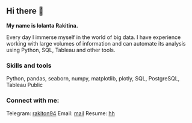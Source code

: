 ## Hi there 👋
**My name is Iolanta Rakitina.**   

Every day I immerse myself in the world of big data. I have experience working with large volumes of information and can automate its analysis using Python, SQL, Tableau and other tools.
### Skills and tools
Python, pandas, seaborn, numpy, matplotlib, plotly, SQL, PostgreSQL, Tableau Public 
### Connect with me:
Telegram: [rakiton94](https://t.me/rakiton94) 
Email: [mail](rakitina.iolanta@yandex.ru)
Resume: [hh](https://hh.ru)
